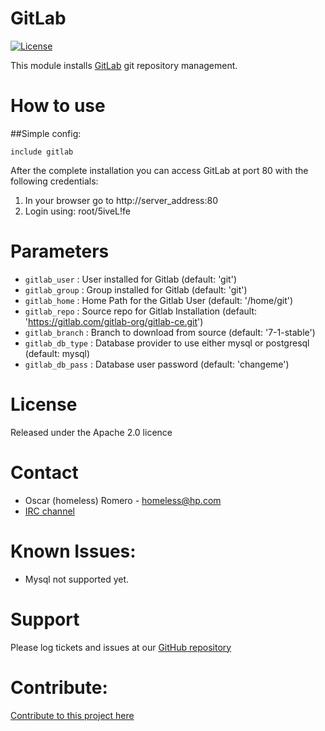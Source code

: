 # GitLab

[![License](http://img.shields.io/:license-ALv2-blue.svg)](http://www.apache.org/licenses/LICENSE-2.0.html)

This module installs [GitLab](https://about.gitlab.com/) git repository management.

# How to use

##Simple config:

```puppet
include gitlab
```

After the complete installation you can access GitLab at port 80 with the following credentials:

1. In your browser go to http://server_address:80
2. Login using: root/5iveL!fe

# Parameters
* `gitlab_user`      : User installed for Gitlab (default: 'git')
* `gitlab_group`     : Group installed for Gitlab (default: 'git')
* `gitlab_home`      : Home Path for the Gitlab User (default: '/home/git')
* `gitlab_repo`      : Source repo for Gitlab Installation (default: 'https://gitlab.com/gitlab-org/gitlab-ce.git')
* `gitlab_branch`    : Branch to download from source (default: '7-1-stable')
* `gitlab_db_type`   : Database provider to use either mysql or postgresql (default: mysql)
* `gitlab_db_pass`   : Database user password (default: 'changeme')

# License

Released under the Apache 2.0 licence

# Contact

* Oscar (homeless) Romero - <homeless@hp.com>
* [IRC channel](http://webchat.freenode.net/?channels=forj)


# Known Issues:

* Mysql not supported yet.

# Support

Please log tickets and issues at our [GitHub repository](https://github.com/forj-oss/puppet-gitlab)

# Contribute:

[Contribute to this project here](http://docs.forj.io/en/latest/dev/contribute.html)

